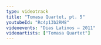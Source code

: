 ```yaml
---
type: videotrack
title: "Tomasa Quartet, pt. 5"
youtubeId: "Rc4p13b2RM8"
videoevents: "Dias Latinos — 2011"
videoartists: ["Tomasa Quartet"]
---
```

